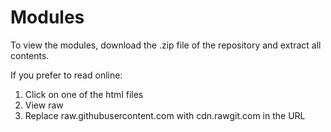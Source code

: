 # Modules

To view the modules, download the .zip file of the repository and extract all contents.

If you prefer to read online:
1. Click on one of the html files
2. View raw
3. Replace raw.githubusercontent.com with cdn.rawgit.com in the URL
